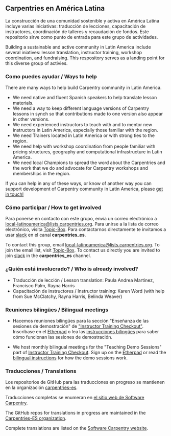 ## Carpentries en América Latina

La construcción de una comunidad sostenible y activa en América Latina incluye varias iniciativas: traducción de lecciones, capacitación de instructores, coordinación de talleres y recaudación de fondos. Este repositorio sirve como punto de entrada para este grupo de actividades.

Building a sustainable and active community in Latin America include several iniatives: lesson translation, instructor training, workshop coordination, and fundraising. This respository serves as a landing point for this diverse group of activies.  

### Como puedes ayudar / Ways to help

There are many ways to help build Carpentry community in Latin America. 

- We need native and fluent Spanish speakers to help translate lesson materials. 
- We need a way to keep different language versions of Carpentry lessons in synch so that contributions made to one version also appear in other versions. 
- We need experienced instructors to teach with and to mentor new instructors in Latin America, especially those familiar with the region.
- We need Trainers located in Latin America or with strong ties to the region. 
- We need help with workshop coordination from people familiar with pricing structures, geography and computational infrastructure in Latin America. 
- We need local Champions to spread the word about the Carpentries and the work that we do and advocate for Carpentry workshops and memberships in the region.

If you can help in any of these ways, or know of another way you can support development of Carpentry community in Latin America, please [get in touch!](https://groups.google.com/a/carpentries.org/forum/#!forum/latinoamerica) 

### Cómo participar / How to get involved

Para ponerse en contacto con este grupo, envía un correo electrónico a [local-latinoamerica@lists.carpentries.org](mailto:local-latinoamerica@lists.carpentries.org). Para unirse a la lista de correo electrónico, visita [Topic-Box](https://carpentries.topicbox.com/groups/local-latinoamerica). Para contactarnos directamente te invitamos a usar [slack](https://swc-slack-invite.herokuapp.com/) en el canal **carpentries_es**.

To contact this group, email [local-latinoamerica@lists.carpentries.org](mailto:local-latinoamerica@lists.carpentries.org). To join the email list, visit [Topic-Box](https://carpentries.topicbox.com/groups/local-latinoamerica). To contact us directly you are invited to join [slack](https://swc-slack-invite.herokuapp.com/) in the **carpentries_es** channel.

### ¿Quién está involucrado? / Who is already involved? 

- Traducción de lección / Lesson translation: Paula Andrea Martinez, Francisco Palm, Rayna Harris
- Capacitación de instructores / Instructor training: Karen Word (with help from Sue McClatchy, Rayna Harris, Belinda Weaver)

### Reuniones bilingües / Bilingual meetings 

- Hacemos reuniones bilingües para la sección "Enseñanza de las sesiones de demostración" de ["Instructor Training Checkout"](https://software-carpentry.org/blog/2015/12/instructor-training-checkout-procedure.html). Inscríbase en el [Etherpad](https://pad.carpentries.org/teaching-demos-recovered) o lea las [instrucciones bilingües](https://github.com/carpentries/latinoamerica/blob/master/traducciones/demo.md) para saber cómo funcionan las sesiones de demostración.

- We host monthly bilingual meetings for the "Teaching Demo Sessions"  part of [Instructor Training Checkout](https://software-carpentry.org/blog/2015/12/instructor-training-checkout-procedure.html).
Sign up on the [Etherpad](http://pad.software-carpentry.org/teaching-demos) or read the [bilingual instructions](https://github.com/carpentries/latinoamerica/blob/master/traducciones/demo.md) for how the demo sessions work. 

### Traducciones / Translations

Los repositorios de GitHub para las traducciones en progreso se mantienen en la organización [carpentries-es](https://github.com/Carpentries-ES).

Traducciones completas se enumeran en [el sitio web de Software Carpentry](https://software-carpentry.org/lessons/).

The GitHub repos for translations in progress are maintained in the [Carpentries-ES organization](https://github.com/Carpentries-ES).

Complete translations are listed on the [Software Carpentry website](https://software-carpentry.org/lessons/).


